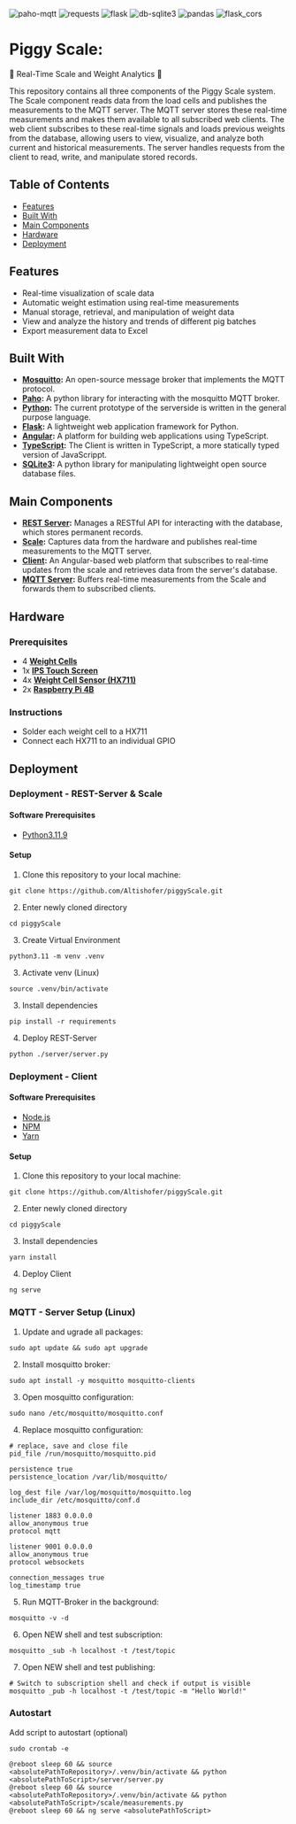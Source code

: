 ![paho-mqtt](https://img.shields.io/badge/paho--mqtt-2.1.0-brightgreen)
![requests](https://img.shields.io/badge/requests-2.32.3-orange)
![flask](https://img.shields.io/badge/flask-3.0.3-red)
![db-sqlite3](https://img.shields.io/badge/db--sqlite3-0.0.1-yellow)
![pandas](https://img.shields.io/badge/pandas-2.2.2-blue)
![flask_cors](https://img.shields.io/badge/flask__cors-4.0.1-purple)

# Piggy Scale: 
🎉 Real-Time Scale and Weight Analytics 🎉

This repository contains all three components of the Piggy Scale system. The Scale component reads data from the load cells and publishes the measurements to the MQTT server. The MQTT server stores these real-time measurements and makes them available to all subscribed web clients. The web client subscribes to these real-time signals and loads previous weights from the database, allowing users to view, visualize, and analyze both current and historical measurements. The server handles requests from the client to read, write, and manipulate stored records.

## Table of Contents

- [Features](#features)
- [Built With](#built-with)
- [Main Components](#main-components)
- [Hardware](#hardware)
- [Deployment](#deployment)

## Features
- Real-time visualization of scale data
- Automatic weight estimation using real-time measurements
- Manual storage, retrieval, and manipulation of weight data
- View and analyze the history and trends of different pig batches
- Export measurement data to Excel

## Built With

- **[Mosquitto](https://mosquitto.org/):** An open-source message broker that implements the MQTT protocol.
- **[Paho](https://www.eclipse.org/paho/):** A python library for interacting with the mosquitto MQTT broker.
- **[Python](https://www.python.org/):** The current prototype of the serverside is written in the general purpose language.
- **[Flask](https://flask.palletsprojects.com/):** A lightweight web application framework for Python.
- **[Angular](https://angular.io/):** A platform for building web applications using TypeScript.
- **[TypeScript](https://www.typescriptlang.org/):** The Client is written in TypeScript, a more statically typed version of JavaScrippt.
- **[SQLite3](https://sqlite.org/index.html):** A python library for manipulating lightweight open source database files.

## Main Components

- **[REST Server](https://github.com/Altishofer/piggyScale/tree/main/server):** Manages a RESTful API for interacting with the database, which stores permanent records.
- **[Scale](https://github.com/Altishofer/piggyScale/tree/main/scale):** Captures data from the hardware and publishes real-time measurements to the MQTT server.
- **[Client](https://github.com/Altishofer/piggyScale/tree/main/src):** An Angular-based web platform that subscribes to real-time updates from the scale and retrieves data from the server's database.
- **[MQTT Server](https://github.com/Altishofer/piggyScale/tree/main/server):** Buffers real-time measurements from the Scale and forwards them to subscribed clients.



## Hardware

### Prerequisites
- 4 **[Weight Cells](https://de.aliexpress.com/item/32993892413.html?srcSns=sns_WhatsApp&spreadType=socialShare&bizType=ProductDetail&social_params=60729542385&aff_fcid=967cfb0bb3c44d5994dca7a8b6821253-1721983637820-00146-_EIhxwWR&tt=MG&aff_fsk=_EIhxwWR&aff_platform=default&sk=_EIhxwWR&aff_trace_key=967cfb0bb3c44d5994dca7a8b6821253-1721983637820-00146-_EIhxwWR&shareId=60729542385&businessType=ProductDetail&platform=AE&terminal_id=15f1fe9867124f1a9b3cca645aa764d7&afSmartRedirect=y)**
- 1x **[IPS Touch Screen](https://de.aliexpress.com/item/1005006420023450.html?spm=a2g0o.order_list.order_list_main.11.3b3f5c5fLSSfJb&gatewayAdapt=glo2deu)**
- 4x **[Weight Cell Sensor (HX711)](https://de.aliexpress.com/item/1005006293368575.html?spm=a2g0o.order_list.order_list_main.23.3b3f5c5fLSSfJb&gatewayAdapt=glo2deu)**
- 2x **[Raspberry Pi 4B](https://www.raspberrypi.com/products/raspberry-pi-4-model-b/)**

### Instructions
- Solder each weight cell to a HX711
- Connect each HX711 to an individual GPIO

## Deployment

### Deployment - REST-Server & Scale

#### Software Prerequisites
- [Python3.11.9](https://www.python.org/downloads/release/python-3119/)

#### Setup

1. Clone this repository to your local machine:
  ```shell
  git clone https://github.com/Altishofer/piggyScale.git
  ```
2. Enter newly cloned directory
  ```shell
  cd piggyScale 
  ```
3. Create Virtual Environment
 ```console
 python3.11 -m venv .venv
 ```
3. Activate venv (Linux)
 ```console
 source .venv/bin/activate
 ```
3. Install dependencies
 ```console
 pip install -r requirements
 ```
4. Deploy REST-Server
 ```console
 python ./server/server.py
 ```

### Deployment - Client

#### Software Prerequisites
- [Node.js](https://www.yarn.com)
- [NPM](https://www.yarn.com)
- [Yarn](https://www.yarn.com)

#### Setup

1. Clone this repository to your local machine:
  ```shell
  git clone https://github.com/Altishofer/piggyScale.git
  ```
2. Enter newly cloned directory
  ```shell
  cd piggyScale 
  ```
3. Install dependencies
 ```console
 yarn install
 ```
4. Deploy Client
 ```console
 ng serve
 ```

### MQTT - Server Setup (Linux)
1. Update and ugrade all packages:
  ```shell
  sudo apt update && sudo apt upgrade
  ```
2. Install mosquitto broker:
  ```shell
  sudo apt install -y mosquitto mosquitto-clients
  ```
3. Open mosquitto configuration:
  ```shell
  sudo nano /etc/mosquitto/mosquitto.conf
  ```
4. Replace mosquitto configuration:
  ```shell
  # replace, save and close file
  pid_file /run/mosquitto/mosquitto.pid
  
  persistence true
  persistence_location /var/lib/mosquitto/
  
  log_dest file /var/log/mosquitto/mosquitto.log
  include_dir /etc/mosquitto/conf.d
  
  listener 1883 0.0.0.0
  allow_anonymous true
  protocol mqtt
  
  listener 9001 0.0.0.0
  allow_anonymous true
  protocol websockets
  
  connection_messages true
  log_timestamp true
  ```
5. Run MQTT-Broker in the background:
  ```shell
  mosquitto -v -d
  ```
6. Open NEW shell and test subscription:
  ```shell
  mosquitto _sub -h localhost -t /test/topic
  ```
7. Open NEW shell and test publishing:
  ```shell
  # Switch to subscription shell and check if output is visible
  mosquitto _pub -h localhost -t /test/topic -m "Hello World!"
  ```
### Autostart
Add script to autostart (optional)
 ```console
 sudo crontab -e
 ```
 ```console
 @reboot sleep 60 && source <absolutePathToRepository>/.venv/bin/activate && python <absolutePathToScript>/server/server.py
 @reboot sleep 60 && source <absolutePathToRepository>/.venv/bin/activate && python <absolutePathToScript>/scale/measurements.py
 @reboot sleep 60 && ng serve <absolutePathToScript>
 ```
